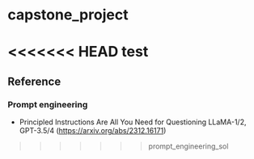 # capstone_project
<<<<<<< HEAD
test
=======

## Reference

### Prompt engineering
- Principled Instructions Are All You Need for Questioning LLaMA-1/2, GPT-3.5/4 (https://arxiv.org/abs/2312.16171)
>>>>>>> prompt_engineering_sol
